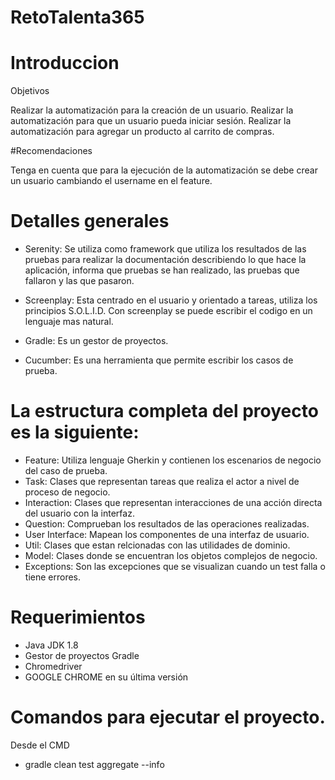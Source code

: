 ﻿# RetoTalenta365

# Introduccion

Objetivos

Realizar la automatización para la creación de un usuario.
Realizar la automatización para que un usuario pueda iniciar sesión.
Realizar la automatización para agregar un producto al carrito de compras.


#Recomendaciones

Tenga en cuenta que para la ejecución de la automatización se debe crear un usuario cambiando el username en el feature.

# Detalles generales

* Serenity: Se utiliza como framework que utiliza los resultados de las pruebas para realizar la documentación describiendo lo que hace la aplicación, 
informa que pruebas se han realizado, las pruebas que fallaron y las que pasaron. 

* Screenplay: Esta centrado en el usuario y orientado a tareas, utiliza los principios S.O.L.I.D. Con screenplay se puede escribir el codigo en un lenguaje 
mas natural.

* Gradle: Es un gestor de proyectos.

* Cucumber: Es una herramienta que permite escribir los casos de prueba.

# La estructura completa del proyecto es la siguiente:


* Feature: Utiliza lenguaje Gherkin y contienen los escenarios de negocio del caso de prueba. 
* Task: Clases que representan tareas que realiza el actor a nivel de proceso de negocio. 
* Interaction: Clases que representan interacciones de una acción directa del usuario con la interfaz.
* Question: Comprueban los resultados de las operaciones realizadas. 
* User Interface: Mapean los componentes de una interfaz de usuario. 
* Util: Clases que estan relcionadas con las utilidades de dominio. 
* Model: Clases donde se encuentran los objetos complejos de negocio.
* Exceptions: Son las excepciones que se visualizan cuando un test falla o tiene errores. 


# Requerimientos


* Java JDK 1.8 
* Gestor de proyectos Gradle 
* Chromedriver
* GOOGLE CHROME en su última versión


# Comandos para ejecutar el proyecto.


Desde el CMD

* gradle clean test aggregate --info 

